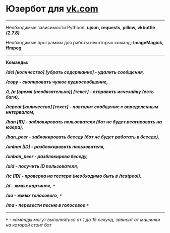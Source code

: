 # Юзербот для [vk.com](https://vk.com/)
___
Необходимые зависимости Pythoon: **ujson, requests, pillow, vkbottle ___(2.7.8)___**

Необходимые программы для работы некоторых команд: **ImageMagick, ffmpeg**
___

__Команды:__

___/del [количество] [убрать содержание] - удалить сообщения,___

___/copy - скопировать чужое аудиосообщение,___

___/i, /и [время (необязательно)] [текст] - отправить исчезайку (есть баги),___

___/repeat [количество] [текст] - повторит сообщение с определенным интервалом,___

___/ban [ID] - заблокировать пользователя (бот не будет реагировать на юзера),___

___/ban_peer - заблокировать беседу (бот не будет работать в беседе),___

___/unban [ID] - разблокировать пользователя,___

___/unban_peer - разблокирова беседу,___

___/uid - получить ID пользователя,___

___/tc [ID] - проверка на тестера (необходимо быть в /testpool),___

___/d - жмых картинок,___ ***`*`***

___/au - жмых голосового,___ ***`*`***

___/ma - перевести песню в голосовое___ ***`*`***

___

***`*`*** - *команды могут выполняться от 1 до 15 секунд, зависит от машинки на которой стоит бот*

